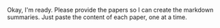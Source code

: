 Okay, I'm ready. Please provide the papers so I can create the markdown summaries. Just paste the content of each paper, one at a time.
